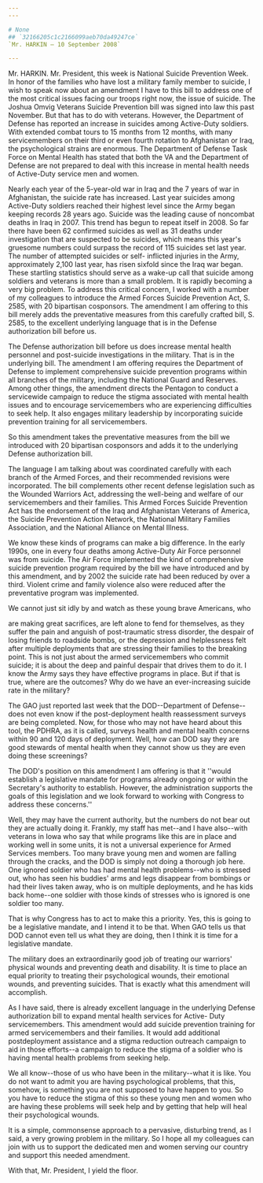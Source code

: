 ```yaml
---
---

# None
## `32166205c1c2166099aeb70da49247ce`
`Mr. HARKIN — 10 September 2008`

---
```



Mr. HARKIN. Mr. President, this week is National Suicide Prevention 
Week. In honor of the families who have lost a military family member 
to suicide, I wish to speak now about an amendment I have to this bill 
to address one of the most critical issues facing our troops right now, 
the issue of suicide. The Joshua Omvig Veterans Suicide Prevention bill 
was signed into law this past November. But that has to do with 
veterans. However, the Department of Defense has reported an increase 
in suicides among Active-Duty soldiers. With extended combat tours to 
15 months from 12 months, with many servicemembers on their third or 
even fourth rotation to Afghanistan or Iraq, the psychological strains 
are enormous. The Department of Defense Task Force on Mental Health has 
stated that both the VA and the Department of Defense are not prepared 
to deal with this increase in mental health needs of Active-Duty 
service men and women.

Nearly each year of the 5-year-old war in Iraq and the 7 years of war 
in Afghanistan, the suicide rate has increased. Last year suicides 
among Active-Duty soldiers reached their highest level since the Army 
began keeping records 28 years ago. Suicide was the leading cause of 
noncombat deaths in Iraq in 2007. This trend has begun to repeat itself 
in 2008. So far there have been 62 confirmed suicides as well as 31 
deaths under investigation that are suspected to be suicides, which 
means this year's gruesome numbers could surpass the record of 115 
suicides set last year. The number of attempted suicides or self-
inflicted injuries in the Army, approximately 2,100 last year, has 
risen sixfold since the Iraq war began. These startling statistics 
should serve as a wake-up call that suicide among soldiers and veterans 
is more than a small problem. It is rapidly becoming a very big 
problem. To address this critical concern, I worked with a number of my 
colleagues to introduce the Armed Forces Suicide Prevention Act, S. 
2585, with 20 bipartisan cosponsors. The amendment I am offering to 
this bill merely adds the preventative measures from this carefully 
crafted bill, S. 2585, to the excellent underlying language that is in 
the Defense authorization bill before us.

The Defense authorization bill before us does increase mental health 
personnel and post-suicide investigations in the military. That is in 
the underlying bill. The amendment I am offering requires the 
Department of Defense to implement comprehensive suicide prevention 
programs within all branches of the military, including the National 
Guard and Reserves. Among other things, the amendment directs the 
Pentagon to conduct a servicewide campaign to reduce the stigma 
associated with mental health issues and to encourage servicemembers 
who are experiencing difficulties to seek help. It also engages 
military leadership by incorporating suicide prevention training for 
all servicemembers.


So this amendment takes the preventative measures from the bill we 
introduced with 20 bipartisan cosponsors and adds it to the underlying 
Defense authorization bill.

The language I am talking about was coordinated carefully with each 
branch of the Armed Forces, and their recommended revisions were 
incorporated. The bill complements other recent defense legislation 
such as the Wounded Warriors Act, addressing the well-being and welfare 
of our servicemembers and their families. This Armed Forces Suicide 
Prevention Act has the endorsement of the Iraq and Afghanistan Veterans 
of America, the Suicide Prevention Action Network, the National 
Military Families Association, and the National Alliance on Mental 
Illness.

We know these kinds of programs can make a big difference. In the 
early 1990s, one in every four deaths among Active-Duty Air Force 
personnel was from suicide. The Air Force implemented the kind of 
comprehensive suicide prevention program required by the bill we have 
introduced and by this amendment, and by 2002 the suicide rate had been 
reduced by over a third. Violent crime and family violence also were 
reduced after the preventative program was implemented.

We cannot just sit idly by and watch as these young brave Americans, 
who


are making great sacrifices, are left alone to fend for themselves, as 
they suffer the pain and anguish of post-traumatic stress disorder, the 
despair of losing friends to roadside bombs, or the depression and 
helplessness felt after multiple deployments that are stressing their 
families to the breaking point. This is not just about the armed 
servicemembers who commit suicide; it is about the deep and painful 
despair that drives them to do it. I know the Army says they have 
effective programs in place. But if that is true, where are the 
outcomes? Why do we have an ever-increasing suicide rate in the 
military?

The GAO just reported last week that the DOD--Department of Defense--
does not even know if the post-deployment health reassessment surveys 
are being completed. Now, for those who may not have heard about this 
tool, the PDHRA, as it is called, surveys health and mental health 
concerns within 90 and 120 days of deployment. Well, how can DOD say 
they are good stewards of mental health when they cannot show us they 
are even doing these screenings?

The DOD's position on this amendment I am offering is that it ''would 
establish a legislative mandate for programs already ongoing or within 
the Secretary's authority to establish. However, the administration 
supports the goals of this legislation and we look forward to working 
with Congress to address these concerns.''

Well, they may have the current authority, but the numbers do not 
bear out they are actually doing it. Frankly, my staff has met--and I 
have also--with veterans in Iowa who say that while programs like this 
are in place and working well in some units, it is not a universal 
experience for Armed Services members. Too many brave young men and 
women are falling through the cracks, and the DOD is simply not doing a 
thorough job here. One ignored soldier who has had mental health 
problems--who is stressed out, who has seen his buddies' arms and legs 
disappear from bombings or had their lives taken away, who is on 
multiple deployments, and he has kids back home--one soldier with those 
kinds of stresses who is ignored is one soldier too many.

That is why Congress has to act to make this a priority. Yes, this is 
going to be a legislative mandate, and I intend it to be that. When GAO 
tells us that DOD cannot even tell us what they are doing, then I think 
it is time for a legislative mandate.

The military does an extraordinarily good job of treating our 
warriors' physical wounds and preventing death and disability. It is 
time to place an equal priority to treating their psychological wounds, 
their emotional wounds, and preventing suicides. That is exactly what 
this amendment will accomplish.

As I have said, there is already excellent language in the underlying 
Defense authorization bill to expand mental health services for Active-
Duty servicemembers. This amendment would add suicide prevention 
training for armed servicemembers and their families. It would add 
additional postdeployment assistance and a stigma reduction outreach 
campaign to aid in those efforts--a campaign to reduce the stigma of a 
soldier who is having mental health problems from seeking help.

We all know--those of us who have been in the military--what it is 
like. You do not want to admit you are having psychological problems, 
that this, somehow, is something you are not supposed to have happen to 
you. So you have to reduce the stigma of this so these young men and 
women who are having these problems will seek help and by getting that 
help will heal their psychological wounds.

It is a simple, commonsense approach to a pervasive, disturbing 
trend, as I said, a very growing problem in the military. So I hope all 
my colleagues can join with us to support the dedicated men and women 
serving our country and support this needed amendment.

With that, Mr. President, I yield the floor.